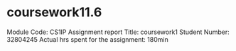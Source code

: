 # coursework11.6
Module Code: CS1IP
Assignment report Title: coursework1
Student Number: 32804245
Actual hrs spent for the assignment: 180min
